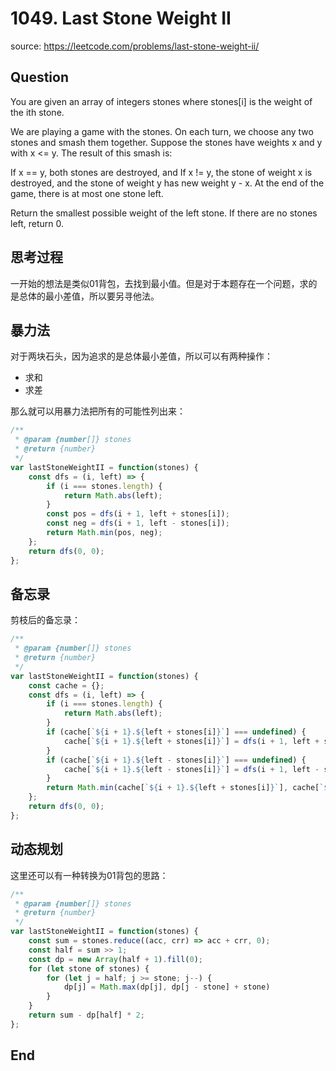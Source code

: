 # 1049. Last Stone Weight II

source: <https://leetcode.com/problems/last-stone-weight-ii/>

## Question

You are given an array of integers stones where stones[i] is the weight of the ith stone.

We are playing a game with the stones. On each turn, we choose any two stones and smash them together. Suppose the stones have weights x and y with x <= y. The result of this smash is:

If x == y, both stones are destroyed, and
If x != y, the stone of weight x is destroyed, and the stone of weight y has new weight y - x.
At the end of the game, there is at most one stone left.

Return the smallest possible weight of the left stone. If there are no stones left, return 0.

## 思考过程

一开始的想法是类似01背包，去找到最小值。但是对于本题存在一个问题，求的是总体的最小差值，所以要另寻他法。

## 暴力法

对于两块石头，因为追求的是总体最小差值，所以可以有两种操作：

- 求和
- 求差

那么就可以用暴力法把所有的可能性列出来：

```js
/**
 * @param {number[]} stones
 * @return {number}
 */
var lastStoneWeightII = function(stones) {
    const dfs = (i, left) => {
        if (i === stones.length) {
            return Math.abs(left);
        }
        const pos = dfs(i + 1, left + stones[i]);
        const neg = dfs(i + 1, left - stones[i]);
        return Math.min(pos, neg);
    };
    return dfs(0, 0);
};
```

## 备忘录

剪枝后的备忘录：

```js
/**
 * @param {number[]} stones
 * @return {number}
 */
var lastStoneWeightII = function(stones) {
    const cache = {};
    const dfs = (i, left) => {
        if (i === stones.length) {
            return Math.abs(left);
        }
        if (cache[`${i + 1}.${left + stones[i]}`] === undefined) {
            cache[`${i + 1}.${left + stones[i]}`] = dfs(i + 1, left + stones[i]);
        }
        if (cache[`${i + 1}.${left - stones[i]}`] === undefined) {
            cache[`${i + 1}.${left - stones[i]}`] = dfs(i + 1, left - stones[i]);
        }
        return Math.min(cache[`${i + 1}.${left + stones[i]}`], cache[`${i + 1}.${left - stones[i]}`]);
    };
    return dfs(0, 0);
};
```

## 动态规划

这里还可以有一种转换为01背包的思路：

```js
/**
 * @param {number[]} stones
 * @return {number}
 */
var lastStoneWeightII = function(stones) {
    const sum = stones.reduce((acc, crr) => acc + crr, 0);
    const half = sum >> 1;
    const dp = new Array(half + 1).fill(0);
    for (let stone of stones) {
        for (let j = half; j >= stone; j--) {
            dp[j] = Math.max(dp[j], dp[j - stone] + stone)
        }
    }
    return sum - dp[half] * 2;
};
```

## End

